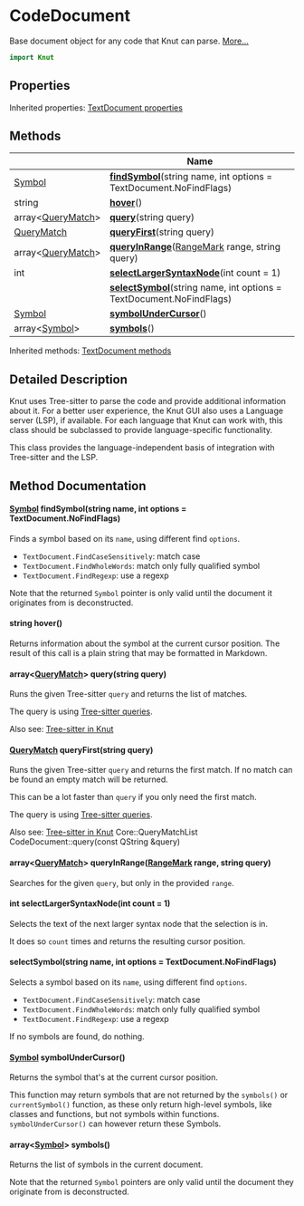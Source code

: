 # CodeDocument

Base document object for any code that Knut can parse. [More...](#detailed-description)

```qml
import Knut
```

## Properties


Inherited properties: [TextDocument properties](../knut/textdocument.md#properties)

## Methods

| | Name |
|-|-|
|[Symbol](../knut/symbol.md) |**[findSymbol](#findSymbol)**(string name, int options = TextDocument.NoFindFlags)|
|string |**[hover](#hover)**()|
|array&lt;[QueryMatch](../knut/querymatch.md)> |**[query](#query)**(string query)|
|[QueryMatch](../knut/querymatch.md) |**[queryFirst](#queryFirst)**(string query)|
|array&lt;[QueryMatch](../knut/querymatch.md)> |**[queryInRange](#queryInRange)**([RangeMark](../knut/rangemark.md) range, string query)|
|int |**[selectLargerSyntaxNode](#selectLargerSyntaxNode)**(int count = 1)|
||**[selectSymbol](#selectSymbol)**(string name, int options = TextDocument.NoFindFlags)|
|[Symbol](../knut/symbol.md) |**[symbolUnderCursor](#symbolUnderCursor)**()|
|array&lt;[Symbol](../knut/symbol.md)> |**[symbols](#symbols)**()|

Inherited methods: [TextDocument methods](../knut/textdocument.md#methods)

## Detailed Description

Knut uses Tree-sitter to parse the code and provide additional information about it.
For a better user experience, the Knut GUI also uses a Language server (LSP), if available.
For each language that Knut can work with, this class should be subclassed to provide language-specific
functionality.

This class provides the language-independent basis of integration with Tree-sitter and the LSP.

## Method Documentation

#### <a name="findSymbol"></a>[Symbol](../knut/symbol.md) **findSymbol**(string name, int options = TextDocument.NoFindFlags)

Finds a symbol based on its `name`, using different find `options`.

- `TextDocument.FindCaseSensitively`: match case
- `TextDocument.FindWholeWords`: match only fully qualified symbol
- `TextDocument.FindRegexp`: use a regexp

Note that the returned `Symbol` pointer is only valid until the document it originates
from is deconstructed.

#### <a name="hover"></a>string **hover**()

Returns information about the symbol at the current cursor position.
The result of this call is a plain string that may be formatted in Markdown.

#### <a name="query"></a>array&lt;[QueryMatch](../knut/querymatch.md)> **query**(string query)

Runs the given Tree-sitter `query` and returns the list of matches.

The query is using [Tree-sitter
queries](https://tree-sitter.github.io/tree-sitter/using-parsers#pattern-matching-with-queries).

Also see: [Tree-sitter in Knut](../../getting-started/treesitter.md)

#### <a name="queryFirst"></a>[QueryMatch](../knut/querymatch.md) **queryFirst**(string query)

Runs the given Tree-sitter `query` and returns the first match.
If no match can be found an empty match will be returned.

This can be a lot faster than `query` if you only need the first match.

The query is using [Tree-sitter
queries](https://tree-sitter.github.io/tree-sitter/using-parsers#pattern-matching-with-queries).

Also see: [Tree-sitter in Knut](../../getting-started/treesitter.md)
 Core::QueryMatchList CodeDocument::query(const QString &query)

#### <a name="queryInRange"></a>array&lt;[QueryMatch](../knut/querymatch.md)> **queryInRange**([RangeMark](../knut/rangemark.md) range, string query)

Searches for the given `query`, but only in the provided `range`.


#### <a name="selectLargerSyntaxNode"></a>int **selectLargerSyntaxNode**(int count = 1)

Selects the text of the next larger syntax node that the selection is in.

It does so `count` times and returns the resulting cursor position.

#### <a name="selectSymbol"></a>**selectSymbol**(string name, int options = TextDocument.NoFindFlags)

Selects a symbol based on its `name`, using different find `options`.

- `TextDocument.FindCaseSensitively`: match case
- `TextDocument.FindWholeWords`: match only fully qualified symbol
- `TextDocument.FindRegexp`: use a regexp

If no symbols are found, do nothing.

#### <a name="symbolUnderCursor"></a>[Symbol](../knut/symbol.md) **symbolUnderCursor**()

Returns the symbol that's at the current cursor position.

This function may return symbols that are not returned by the `symbols()` or `currentSymbol()` function,
as these only return high-level symbols, like classes and functions, but not symbols within functions.
`symbolUnderCursor()` can however return these Symbols.

#### <a name="symbols"></a>array&lt;[Symbol](../knut/symbol.md)> **symbols**()

Returns the list of symbols in the current document.

Note that the returned `Symbol` pointers are only valid until the document they
originate from is deconstructed.
